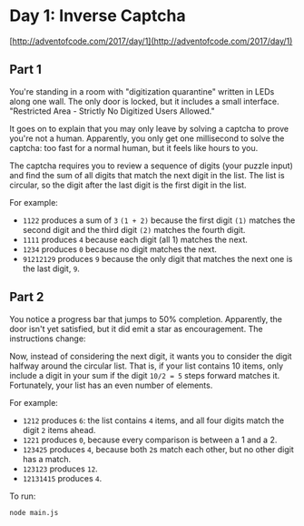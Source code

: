 # Day 1: Inverse Captcha

[http://adventofcode.com/2017/day/1](http://adventofcode.com/2017/day/1)

## Part 1

You're standing in a room with "digitization quarantine" written in LEDs along
one wall. The only door is locked, but it includes a small interface.
"Restricted Area - Strictly No Digitized Users Allowed."

It goes on to explain that you may only leave by solving a captcha to prove
you're not a human. Apparently, you only get one millisecond to solve the
captcha: too fast for a normal human, but it feels like hours to you.

The captcha requires you to review a sequence of digits (your puzzle input) and
find the sum of all digits that match the next digit in the list. The list is
circular, so the digit after the last digit is the first digit in the list.

For example:

* `1122` produces a sum of `3` `(1 + 2)` because the first digit `(1)` matches
  the second digit and the third digit `(2)` matches the fourth digit.
* `1111` produces `4` because each digit (all 1) matches the next.
* `1234` produces `0` because no digit matches the next.
* `91212129` produces `9` because the only digit that matches the next one is
  the last digit, `9`.

## Part 2

You notice a progress bar that jumps to 50% completion. Apparently, the door
isn't yet satisfied, but it did emit a star as encouragement. The instructions
change:

Now, instead of considering the next digit, it wants you to consider the digit
halfway around the circular list. That is, if your list contains 10 items, only
include a digit in your sum if the digit `10/2 = 5` steps forward matches it.
Fortunately, your list has an even number of elements.

For example:

* `1212` produces `6`: the list contains `4` items, and all four digits match
  the digit `2` items ahead.
* `1221` produces `0`, because every comparison is between a 1 and a 2.
* `123425` produces `4`, because both `2`s match each other, but no other digit
  has a match.
* `123123` produces `12`.
* `12131415` produces `4`.

To run:

```
node main.js
```
